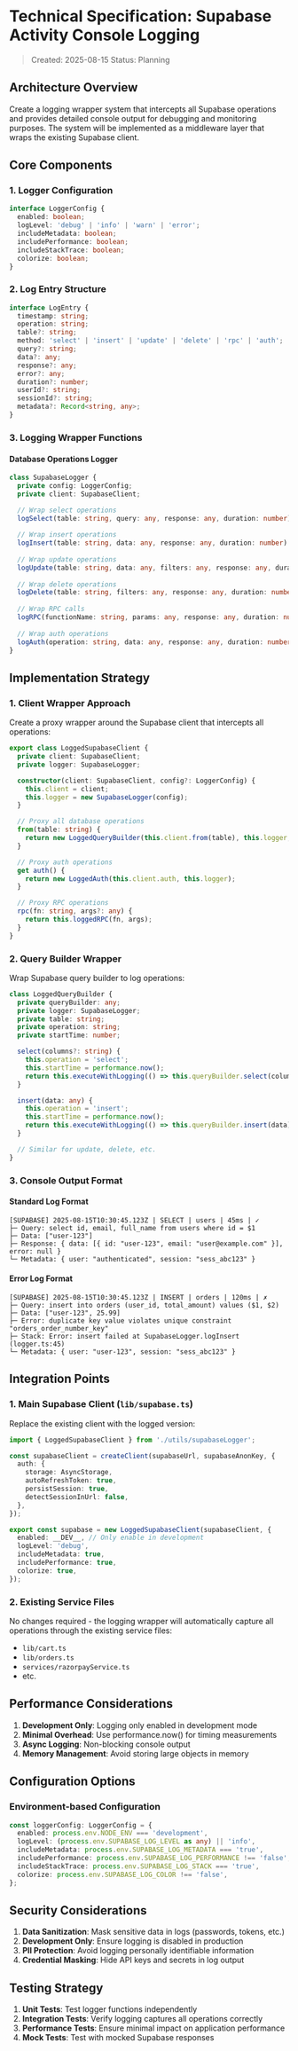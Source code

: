 # Technical Specification: Supabase Activity Console Logging

> Created: 2025-08-15
> Status: Planning

## Architecture Overview

Create a logging wrapper system that intercepts all Supabase operations and provides detailed console output for debugging and monitoring purposes. The system will be implemented as a middleware layer that wraps the existing Supabase client.

## Core Components

### 1. Logger Configuration

```typescript
interface LoggerConfig {
  enabled: boolean;
  logLevel: 'debug' | 'info' | 'warn' | 'error';
  includeMetadata: boolean;
  includePerformance: boolean;
  includeStackTrace: boolean;
  colorize: boolean;
}
```

### 2. Log Entry Structure

```typescript
interface LogEntry {
  timestamp: string;
  operation: string;
  table?: string;
  method: 'select' | 'insert' | 'update' | 'delete' | 'rpc' | 'auth';
  query?: string;
  data?: any;
  response?: any;
  error?: any;
  duration?: number;
  userId?: string;
  sessionId?: string;
  metadata?: Record<string, any>;
}
```

### 3. Logging Wrapper Functions

#### Database Operations Logger
```typescript
class SupabaseLogger {
  private config: LoggerConfig;
  private client: SupabaseClient;

  // Wrap select operations
  logSelect(table: string, query: any, response: any, duration: number): void;
  
  // Wrap insert operations
  logInsert(table: string, data: any, response: any, duration: number): void;
  
  // Wrap update operations
  logUpdate(table: string, data: any, filters: any, response: any, duration: number): void;
  
  // Wrap delete operations
  logDelete(table: string, filters: any, response: any, duration: number): void;
  
  // Wrap RPC calls
  logRPC(functionName: string, params: any, response: any, duration: number): void;
  
  // Wrap auth operations
  logAuth(operation: string, data: any, response: any, duration: number): void;
}
```

## Implementation Strategy

### 1. Client Wrapper Approach

Create a proxy wrapper around the Supabase client that intercepts all operations:

```typescript
export class LoggedSupabaseClient {
  private client: SupabaseClient;
  private logger: SupabaseLogger;

  constructor(client: SupabaseClient, config?: LoggerConfig) {
    this.client = client;
    this.logger = new SupabaseLogger(config);
  }

  // Proxy all database operations
  from(table: string) {
    return new LoggedQueryBuilder(this.client.from(table), this.logger, table);
  }

  // Proxy auth operations
  get auth() {
    return new LoggedAuth(this.client.auth, this.logger);
  }

  // Proxy RPC operations
  rpc(fn: string, args?: any) {
    return this.loggedRPC(fn, args);
  }
}
```

### 2. Query Builder Wrapper

Wrap Supabase query builder to log operations:

```typescript
class LoggedQueryBuilder {
  private queryBuilder: any;
  private logger: SupabaseLogger;
  private table: string;
  private operation: string;
  private startTime: number;

  select(columns?: string) {
    this.operation = 'select';
    this.startTime = performance.now();
    return this.executeWithLogging(() => this.queryBuilder.select(columns));
  }

  insert(data: any) {
    this.operation = 'insert';
    this.startTime = performance.now();
    return this.executeWithLogging(() => this.queryBuilder.insert(data));
  }

  // Similar for update, delete, etc.
}
```

### 3. Console Output Format

#### Standard Log Format
```
[SUPABASE] 2025-08-15T10:30:45.123Z | SELECT | users | 45ms | ✓
├─ Query: select id, email, full_name from users where id = $1
├─ Data: ["user-123"]
├─ Response: { data: [{ id: "user-123", email: "user@example.com" }], error: null }
└─ Metadata: { user: "authenticated", session: "sess_abc123" }
```

#### Error Log Format
```
[SUPABASE] 2025-08-15T10:30:45.123Z | INSERT | orders | 120ms | ✗
├─ Query: insert into orders (user_id, total_amount) values ($1, $2)
├─ Data: ["user-123", 25.99]
├─ Error: duplicate key value violates unique constraint "orders_order_number_key"
├─ Stack: Error: insert failed at SupabaseLogger.logInsert (logger.ts:45)
└─ Metadata: { user: "user-123", session: "sess_abc123" }
```

## Integration Points

### 1. Main Supabase Client (`lib/supabase.ts`)

Replace the existing client with the logged version:

```typescript
import { LoggedSupabaseClient } from './utils/supabaseLogger';

const supabaseClient = createClient(supabaseUrl, supabaseAnonKey, {
  auth: {
    storage: AsyncStorage,
    autoRefreshToken: true,
    persistSession: true,
    detectSessionInUrl: false,
  },
});

export const supabase = new LoggedSupabaseClient(supabaseClient, {
  enabled: __DEV__, // Only enable in development
  logLevel: 'debug',
  includeMetadata: true,
  includePerformance: true,
  colorize: true,
});
```

### 2. Existing Service Files

No changes required - the logging wrapper will automatically capture all operations through the existing service files:
- `lib/cart.ts`
- `lib/orders.ts` 
- `services/razorpayService.ts`
- etc.

## Performance Considerations

1. **Development Only**: Logging only enabled in development mode
2. **Minimal Overhead**: Use performance.now() for timing measurements
3. **Async Logging**: Non-blocking console output
4. **Memory Management**: Avoid storing large objects in memory

## Configuration Options

### Environment-based Configuration

```typescript
const loggerConfig: LoggerConfig = {
  enabled: process.env.NODE_ENV === 'development',
  logLevel: (process.env.SUPABASE_LOG_LEVEL as any) || 'info',
  includeMetadata: process.env.SUPABASE_LOG_METADATA === 'true',
  includePerformance: process.env.SUPABASE_LOG_PERFORMANCE !== 'false',
  includeStackTrace: process.env.SUPABASE_LOG_STACK === 'true',
  colorize: process.env.SUPABASE_LOG_COLOR !== 'false',
};
```

## Security Considerations

1. **Data Sanitization**: Mask sensitive data in logs (passwords, tokens, etc.)
2. **Development Only**: Ensure logging is disabled in production
3. **PII Protection**: Avoid logging personally identifiable information
4. **Credential Masking**: Hide API keys and secrets in log output

## Testing Strategy

1. **Unit Tests**: Test logger functions independently
2. **Integration Tests**: Verify logging captures all operations correctly
3. **Performance Tests**: Ensure minimal impact on application performance
4. **Mock Tests**: Test with mocked Supabase responses
